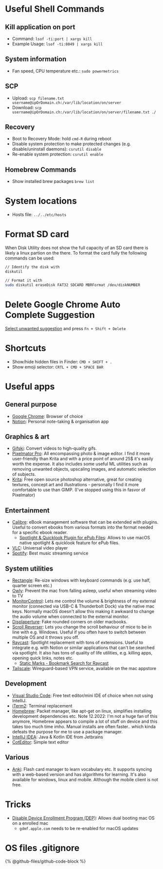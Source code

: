 # Useful Shell Commands

## Kill application on port

* Command: `lsof -ti:port | xargs kill`
* Example Usage: `lsof -ti:8049 | xargs kill`

## System information

* Fan speed, CPU temperature etc.: `sudo powermetrics`&#x20;

## SCP

* Upload: `scp filename.txt username@ipOrDomain.ch:/var/lib/location/on/server`
* Download: `scp username@ipOrDomain.ch:/var/lib/location/on/server/filename.txt ./`

## Recovery

* Boot to Recovery Mode: hold `cmd-R` during reboot
* Disable system protection to make protected changes (e.g. disable/uninstall daemons): `csrutil disable`
* Re-enable system protection: `csrutil enable`

## Homebrew Commands

* Show installed brew packages `brew list`

# System locations

* Hosts file: `../../etc/hosts`

# Format SD card

When Disk Utility does not show the full capacity of an SD card there is likely a linux partion on the there. To format the card fully the following commands can be used:

```bash
// Identify the disk with
diskutil

// Format it with
sudo diskutil eraseDisk FAT32 SDCARD MBRFormat /dev/diskNUMBER
```

# Delete Google Chrome Auto Complete Suggestion

[Select unwanted suggestion](https://superuser.com/a/835787) and press `Fn + Shift + Delete`

# Shortcuts

* Show/hide hidden files in Finder: `CMD + SHIFT + .`
* Show emoji selector: `CRTL + CMD + SPACE BAR`

# Useful apps

## General purpose

* [Google Chrome](https://www.google.com/chrome/): Browser of choice
* [Notion](https://www.notion.so): Personal note-taking & organisation app

## Graphics & art

* [Gifski](https://github.com/sindresorhus/Gifski): Convert videos to high-quality gifs.
* [Pixelmator Pro](https://www.pixelmator.com/pro/): All encompassing photo & image editor. I find it more user-friendly than Krita and with a price point of around 25$ it's easily worth the expense. It also includes some useful ML utilities such as removing unwanted objects, upscaling images, and automatic selection of subjects.
* [Krita](https://krita.org/en/): Free open source photoshop alternative, great for creating textures, concept art and illustrations - personally I find it more comfortable to use than GIMP. (I've stopped using this in fasvor of Pixelmator)

## Entertainment

* [Calibre](https://calibre-ebook.com): eBook management software that can be extended with plugins. Useful to convert ebooks from various formats into the format needed for a specific ebook reader.
  * [Spotlight & Quicklook Plugin for ePub Files](https://github.com/GenjiApp/EPUB-Plugins): Allows to use macOS native spotlight & quicklook feature for ePub files.
* [VLC](https://www.videolan.org/vlc/): Universal video player
* [Spotify](https://www.spotify.com/us/download/mac/): Best music streaming service

## System utilities

* [Rectangle](https://rectangleapp.com/): Re-size windows with keyboard commands (e.g. use half, quarter screen etc.)
* [Owly](https://apps.apple.com/us/app/owly-prevent-display-sleep/id882812218?mt=12): Prevent the mac from falling asleep, useful when streaming video to TV
* [MonitorControl](https://github.com/MonitorControl/MonitorControl): Lets me control the volume & brightness of my external monitor (connected via USB-C & Thunderbolt Dock) via the native mac keys. Normally macOS doesn't allow this making it awkward to change the audio volume when connected to the external monitor.
* [Displaperture](https://apps.apple.com/us/app/displaperture/id1543920362?mt=12): Fake rounded corners on older macbooks.
* [Scroll Reverser](https://pilotmoon.com/scrollreverser/): Lets you change the scroll behaviour of mice to be in line with e.g. Windows. Useful if you often have to switch between multiple OS and it throws you off.
* [Raycast](https://www.raycast.com/): Spotlight replacement with tons of extensions. Useful to integrate e.g. with Notion or similar applications that can't be searched via spotlight. It also has tons of quality of life utilities, e.g. killing apps, opening quick links, notes etc.
  * [Static Marks - Bookmark Search for Raycast](https://www.raycast.com/aerobless/static-marks#readme)
* [Tailscale](https://tailscale.com/): Wireguard-based VPN service, available on the mac appstore

## Development

* [Visual Studio Code](https://code.visualstudio.com): Free text editor/mini IDE of choice when not using IntelliJ.
* [iTerm2](https://www.iterm2.com): Terminal replacement
* [Homebrew](http://brew.sh): Packet manager, like apt-get on linux, simplifies installing development dependencies etc. Note 12.2022: I'm not a huge fan of this anymore, Homebrew appears to compile a lot of stuff on device and this takes too much time imho. Manual installs are often faster.. which kinda defeats the purpose for me to use a package manager.
* [IntelliJ IDEA](https://www.jetbrains.com/idea/): Java & Kotlin IDE from Jetbrains
* [CotEditor](https://coteditor.com/): Simple text editor

## Various

* [Anki](https://apps.ankiweb.net): Flash card manager to learn vocabulary etc. It supports syncing with a web-based version and has algorithms for learning. It's also available for windows, linux and mobile. Although the mobile client is not free.

# Tricks

* [Disable Device Enrollment Program (DEP)](https://gist.github.com/henrik242/65d26a7deca30bdb9828e183809690bd): Allows dual booting mac OS on a enrolled mac
  * `gdmf.apple.com` needs to be re-enabled for macOS updates

# OS files .gitignore

{% @github-files/github-code-block %}
